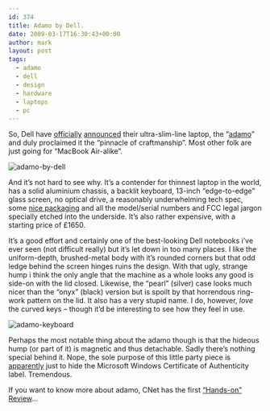 ```yaml
---
id: 374
title: Adamo by Dell.
date: 2009-03-17T16:30:43+00:00
author: mark
layout: post
tags:
  - adamo
  - dell
  - design
  - hardware
  - laptops
  - pc
---
```

So, Dell have [officially](http://www.reghardware.co.uk/2009/03/17/dell_adamo/) [announced](http://www.engadget.com/2009/03/17/dell-adamo-announced-1-2ghz-core-2-duo-1-999/) their ultra-slim-line laptop, the &#8220;[adamo](http://www.adamobydell.co.uk/)&#8221; and duly proclaimed it the &#8220;pinnacle of craftmanship&#8221;. Most other folk are just going for &#8220;MacBook Air-alike&#8221;.

<img class="aligncenter size-full wp-image-375" title="adamo-by-dell" src="/images/fromwp/2009/03/adamo-by-dell.jpg" alt="adamo-by-dell" width="500" height="398" srcset="/images/fromwp/2009/03/adamo-by-dell.jpg 500w, /images/fromwp/2009/03/adamo-by-dell-300x238.jpg 300w" sizes="(max-width: 500px) 100vw, 500px" />

And it&#8217;s not hard to see why. It&#8217;s a contender for thinnest laptop in the world, has a solid aluminium chassis, a backlit keyboard, 13-inch &#8220;edge-to-edge&#8221; glass screen, no optical drive, a reasonably underwhelming tech spec, some [nice packaging](http://www.youtube.com/watch?v=Ejty4BcFKgQ) and all the model/serial numbers and FCC legal jargon specially etched into the underside. It&#8217;s also rather expensive, with a starting price of £1650.

It&#8217;s a good effort and certainly one of the best-looking Dell notebooks i&#8217;ve ever seen (not difficult really) but it&#8217;s let down in too many places. I like the uniform-depth, brushed-metal body with it&#8217;s rounded corners but that odd ledge behind the screen hinges ruins the design. With that ugly, strange hump i think the only angle that the machine as a whole looks any good is side-on with the lid closed. Likewise, the &#8220;pearl&#8221; (silver) case looks much nicer than the &#8220;onyx&#8221; (black) version but is spoilt by that horrendous ring-work pattern on the lid. It also has a very stupid name. I do, however, _love_ the curved keys &#8211; though it&#8217;d be interesting to see how they feel in use.

<img class="aligncenter size-full wp-image-376" title="adamo-keyboard" src="/images/fromwp/2009/03/adamo-keyboard.jpg" alt="adamo-keyboard" width="500" height="294" srcset="/images/fromwp/2009/03/adamo-keyboard.jpg 500w, /images/fromwp/2009/03/adamo-keyboard-300x176.jpg 300w" sizes="(max-width: 500px) 100vw, 500px" />

Perhaps the most notable thing about the adamo though is that the hideous hump (or part of it) is magnetic and thus detachable. Sadly there&#8217;s nothing special behind it. Nope, the sole purpose of this little party piece is [apparently](http://news.cnet.com/8301-17938_105-10197590-1.html) just to hide the Microsoft Windows Certificate of Authenticity label. Tremendous.

If you want to know more about adamo, CNet has the first [&#8220;Hands-on&#8221; Review](http://news.cnet.com/8301-17938_105-10197495-1.html)&#8230;